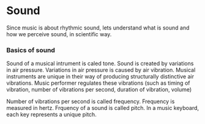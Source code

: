 Sound
======
Since music is about rhythmic sound, lets understand what is sound and how we perceive sound, in scientific way. 

### Basics of sound
Sound of a musical intrument is caled tone. Sound is created by variations in air pressure. Variations in air pressure is caused by air vibration. Musical instruments are unique in their way of producing structurally distinctive air vibrations. Music performer regulates these vibrations (such as timing of vibration, number of vibrations per second, duration of vibration, volume)

Number of vibrations per second is called frequency. Frequency is measured in hertz. Frquency of a sound is called pitch. In a music keyboard, each key represents a unique pitch.

